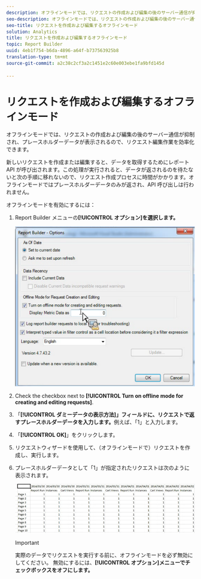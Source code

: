 ```yaml
---
description: オフラインモードでは、リクエストの作成および編集の後のサーバー通信が抑制され、プレースホルダーデータが表示されるので、リクエスト編集作業を効率化できます。
seo-description: オフラインモードでは、リクエストの作成および編集の後のサーバー通信が抑制され、プレースホルダーデータが表示されるので、リクエスト編集作業を効率化できます。
seo-title: リクエストを作成および編集するオフラインモード
solution: Analytics
title: リクエストを作成および編集するオフラインモード
topic: Report Builder
uuid: 4eb1f754-b6da-4896-a64f-b737563925b8
translation-type: tm+mt
source-git-commit: a2c38c2cf3a2c1451e2c60e003ebe1fa9bfd145d

---
```



# リクエストを作成および編集するオフラインモード

オフラインモードでは、リクエストの作成および編集の後のサーバー通信が抑制され、プレースホルダーデータが表示されるので、リクエスト編集作業を効率化できます。

新しいリクエストを作成または編集すると、データを取得するためにレポート API が呼び出されます。この処理が実行されると、データが返されるのを待たないと次の手順に移れないので、リクエスト作成プロセスに時間がかかります。オフラインモードではプレースホルダーデータのみが返され、API 呼び出しは行われません。

オフラインモードを有効にするには：

1. Report Builder メニューの&#x200B;**[!UICONTROL オプション]を選択します。**

   ![](assets/offline_mode.png)

1. Check the checkbox next to **[!UICONTROL Turn on offline mode for creating and editing requests]**.
1. 「**[!UICONTROL ダミーデータの表示方法]」フィールドに、リクエストで返すプレースホルダーデータを入力します。**&#x200B;例えば、「1」と入力します。
1. 「**[!UICONTROL OK]**」をクリックします。
1. リクエストウィザードを使用して、（オフラインモードで）リクエストを作成し、実行します。
1. プレースホルダーデータとして「1」が指定されたリクエストは次のように表示されます。

   ![](assets/offline_mode_example.png)

   >[!IMPORTANT]
   >
   >実際のデータでリクエストを実行する前に、オフラインモードを必ず無効にしてください。 無効にするには、**[!UICONTROL オプション]メニューでチェックボックスをオフにします。**

